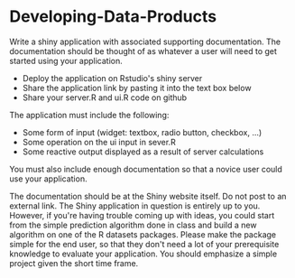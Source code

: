 # Developing-Data-Products

Write a shiny application with associated supporting documentation. The documentation should be thought of as whatever a user will need to get started using your application.

- Deploy the application on Rstudio's shiny server
- Share the application link by pasting it into the text box below
- Share your server.R and ui.R code on github

The application must include the following:

- Some form of input (widget: textbox, radio button, checkbox, ...)
- Some operation on the ui input in sever.R
- Some reactive output displayed as a result of server calculations

You must also include enough documentation so that a novice user could use your application.

The documentation should be at the Shiny website itself. Do not post to an external link.
The Shiny application in question is entirely up to you. However, if you're having trouble coming up with ideas, you could start from the simple prediction algorithm done in class and build a new algorithm on one of the R datasets packages. Please make the package simple for the end user, so that they don't need a lot of your prerequisite knowledge to evaluate your application. You should emphasize a simple project given the short time frame.  

